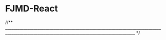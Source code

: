 # FJMD-React
//** _______________________________________________________________________________________________________________________________________________ */